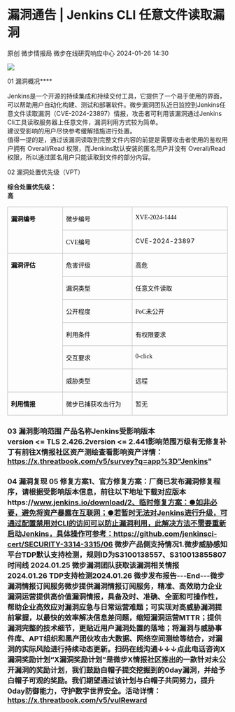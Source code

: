 #  漏洞通告 | Jenkins CLI 任意文件读取漏洞   
原创 微步情报局  微步在线研究响应中心   2024-01-26 14:30  
  
![](https://mmbiz.qpic.cn/mmbiz_png/fFyp1gWjicMKNkm4Pg1Ed6nv0proxQLEKJ2CUCIficfAwKfClJ84puialc9eER0oaibMn1FDUpibeK1t1YvgZcLYl3A/640?wx_fmt=png&wxfrom=5&wx_lazy=1&wx_co=1 "")  
  
01 漏洞概况****  
  
  
  
Jenkins是一个开源的持续集成和持续交付工具，它提供了一个易于使用的界面，可以帮助用户自动化构建、测试和部署软件。微步漏洞团队近日监控到Jenkins任意文件读取漏洞（CVE-2024-23897）情报，攻击者可利用该漏洞通过Jenkins Cli工具读取服务器上任意文件，漏洞利用方式较为简单。  
建议受影响的用户尽快参考缓解措施进行处置。  
值得一提的是，通过该漏洞读取到完整文件内容的前提是需要攻击者使用的鉴权用户拥有 Overall/Read 权限，而Jenkins默认安装的匿名用户并没有 Overall/Read 权限，所以通过匿名用户只能读取到文件的部分内容。  
  
02 漏洞处置优先级（VPT）  
  
  
  
**综合处置优先级：**  
**高**  
  
<table><tbody style="visibility: visible;"><tr style="height: 23.3pt;visibility: visible;"><td width="128" valign="top" rowspan="2" style="padding: 0pt 5.4pt;border-width: 1pt;border-style: solid;border-color: rgb(191, 191, 191);word-break: break-all;visibility: visible;"><p style="visibility: visible;"><strong style="visibility: visible;"><span style="color: rgb(0, 0, 0);font-size: 14px;visibility: visible;">漏洞编号</span></strong></p></td><td width="127" valign="top" style="padding: 0pt 5.4pt;border-width: 1pt 1pt 1pt medium;border-style: solid solid solid none;border-color: rgb(191, 191, 191) rgb(191, 191, 191) rgb(191, 191, 191) currentcolor;visibility: visible;"><p style="visibility: visible;"><span style="font-size: 10.5pt;font-family: 微软雅黑;color: rgb(0, 0, 0);visibility: visible;">微步编号</span></p></td><td width="260" valign="top" style="padding: 0pt 5.4pt;border-width: 1pt 1pt 1pt medium;border-style: solid solid solid none;border-color: rgb(191, 191, 191) rgb(191, 191, 191) rgb(191, 191, 191) currentcolor;word-break: break-all;visibility: visible;"><p style="visibility: visible;"><span style="font-size: 10.5pt;font-family: 微软雅黑;color: rgb(0, 0, 0);visibility: visible;">XVE-2024-1444</span></p></td></tr><tr style="height:23.3000pt;"><td width="194" valign="top" style="padding: 0pt 5.4pt;border-width: medium 1pt 1pt medium;border-style: none solid solid none;border-color: currentcolor rgb(191, 191, 191) rgb(191, 191, 191) currentcolor;"><p><span style="font-size: 10.5pt;color: rgb(0, 0, 0);font-family: 微软雅黑;">CVE编号</span></p></td><td width="185" valign="top" style="padding: 0pt 5.4pt;border-width: medium 1pt 1pt medium;border-style: none solid solid none;border-color: currentcolor rgb(191, 191, 191) rgb(191, 191, 191) currentcolor;word-break: break-all;"><p><span style="color: rgb(0, 0, 0);font-size: 14px;letter-spacing: 0.578px;text-decoration: rgb(0, 0, 0);">CVE-2024-23897</span><span style="color: rgb(0, 0, 0);font-size: 14px;"></span></p></td></tr><tr style="height:23.3000pt;"><td width="153" valign="top" rowspan="6" style="padding: 0pt 5.4pt;border-width: medium 1pt 1pt;border-style: none solid solid;border-color: currentcolor rgb(191, 191, 191) rgb(191, 191, 191);"><p><strong><span style="font-size: 10.5pt;color: rgb(0, 0, 0);font-family: 微软雅黑;">漏洞评估</span></strong></p></td><td width="127" valign="top" style="padding: 0pt 5.4pt;border-width: medium 1pt 1pt medium;border-style: none solid solid none;border-color: currentcolor rgb(191, 191, 191) rgb(191, 191, 191) currentcolor;"><p><span style="font-size: 10.5pt;font-family: 微软雅黑;color: rgb(0, 0, 0);">危害评级</span></p></td><td width="280" valign="top" style="padding: 0pt 5.4pt;border-width: medium 1pt 1pt medium;border-style: none solid solid none;border-color: currentcolor rgb(191, 191, 191) rgb(191, 191, 191) currentcolor;"><p><span style="font-size: 10.5pt;font-family: 微软雅黑;color: rgb(0, 0, 0);">高危</span></p></td></tr><tr style="height:23.3000pt;"><td width="194" valign="top" style="padding: 0pt 5.4pt;border-width: medium 1pt 1pt medium;border-style: none solid solid none;border-color: currentcolor rgb(191, 191, 191) rgb(191, 191, 191) currentcolor;"><p><span style="font-size: 10.5pt;color: rgb(0, 0, 0);font-family: 微软雅黑;">漏洞类型</span></p></td><td width="185" valign="top" style="padding: 0pt 5.4pt;border-width: medium 1pt 1pt medium;border-style: none solid solid none;border-color: currentcolor rgb(191, 191, 191) rgb(191, 191, 191) currentcolor;word-break: break-all;"><p><span style="font-size: 10.5pt;font-family: 微软雅黑;color: rgb(0, 0, 0);">任意文件读取</span></p></td></tr><tr style="height:20.2500pt;"><td width="194" valign="top" style="padding: 0pt 5.4pt;border-width: medium 1pt 1pt medium;border-style: none solid solid none;border-color: currentcolor rgb(191, 191, 191) rgb(191, 191, 191) currentcolor;"><p><span style="font-size: 10.5pt;color: rgb(0, 0, 0);font-family: 微软雅黑;">公开程度</span></p></td><td width="185" valign="top" style="padding: 0pt 5.4pt;border-width: medium 1pt 1pt medium;border-style: none solid solid none;border-color: currentcolor rgb(191, 191, 191) rgb(191, 191, 191) currentcolor;word-break: break-all;"><p><span style="font-size: 10.5pt;font-family: 微软雅黑;color: rgb(0, 0, 0);">PoC未公开</span></p></td></tr><tr style="height:20.2500pt;"><td width="194" valign="top" style="padding: 0pt 5.4pt;border-width: medium 1pt 1pt medium;border-style: none solid solid none;border-color: currentcolor rgb(191, 191, 191) rgb(191, 191, 191) currentcolor;"><p><span style="font-size: 10.5pt;color: rgb(0, 0, 0);font-family: 微软雅黑;">利用条件</span></p></td><td width="185" valign="top" style="padding: 0pt 5.4pt;border-width: medium 1pt 1pt medium;border-style: none solid solid none;border-color: currentcolor rgb(191, 191, 191) rgb(191, 191, 191) currentcolor;word-break: break-all;"><p><span style="font-size: 10.5pt;font-family: 微软雅黑;color: rgb(0, 0, 0);">有权限要求</span></p></td></tr><tr style="height:20.2500pt;"><td width="194" valign="top" style="padding: 0pt 5.4pt;border-width: medium 1pt 1pt medium;border-style: none solid solid none;border-color: currentcolor rgb(191, 191, 191) rgb(191, 191, 191) currentcolor;"><p><span style="font-size: 10.5pt;color: rgb(0, 0, 0);font-family: 微软雅黑;">交互要求</span></p></td><td width="185" valign="top" style="padding: 0pt 5.4pt;border-width: medium 1pt 1pt medium;border-style: none solid solid none;border-color: currentcolor rgb(191, 191, 191) rgb(191, 191, 191) currentcolor;"><p><span style="font-size: 10.5pt;font-family: 微软雅黑;color: rgb(0, 0, 0);">0-click</span></p></td></tr><tr style="height:20.2500pt;"><td width="194" valign="top" style="padding: 0pt 5.4pt;border-width: medium 1pt 1pt medium;border-style: none solid solid none;border-color: currentcolor rgb(191, 191, 191) rgb(191, 191, 191) currentcolor;"><p><span style="font-size: 10.5pt;color: rgb(0, 0, 0);font-family: 微软雅黑;">威胁类型</span></p></td><td width="185" valign="top" style="padding: 0pt 5.4pt;border-width: medium 1pt 1pt medium;border-style: none solid solid none;border-color: currentcolor rgb(191, 191, 191) rgb(191, 191, 191) currentcolor;"><p><span style="font-size: 10.5pt;font-family: 微软雅黑;color: rgb(0, 0, 0);">远程</span></p></td></tr><tr style="height:20.4000pt;"><td width="153" valign="top" style="padding: 0pt 5.4pt;border-width: medium 1pt 1pt;border-style: none solid solid;border-color: currentcolor rgb(191, 191, 191) rgb(191, 191, 191);"><p><strong><span style="font-size: 10.5pt;color: rgb(0, 0, 0);font-family: 微软雅黑;">利用情报</span></strong></p></td><td width="127" valign="top" style="padding: 0pt 5.4pt;border-width: medium 1pt 1pt medium;border-style: none solid solid none;border-color: currentcolor rgb(191, 191, 191) rgb(191, 191, 191) currentcolor;"><p><span style="font-size: 10.5pt;font-family: 微软雅黑;color: rgb(0, 0, 0);">微步已捕获攻击行为</span></p></td><td width="280" valign="top" style="padding: 0pt 5.4pt;border-width: medium 1pt 1pt medium;border-style: none solid solid none;border-color: currentcolor rgb(191, 191, 191) rgb(191, 191, 191) currentcolor;word-break: break-all;"><p><span style="font-size: 14px;">暂无</span></p></td></tr></tbody></table>  
  
### 03 漏洞影响范围 产品名称Jenkins受影响版本version <= TLS 2.426.2version <= 2.441影响范围万级有无修复补丁有前往X情报社区资产测绘查看影响资产详情：https://x.threatbook.com/v5/survey?q=app%3D"Jenkins"  
  
### 04 漏洞复现 05 修复方案1、官方修复方案：厂商已发布漏洞修复程序，请根据受影响版本信息，前往以下地址下载对应版本https://www.jenkins.io/download/2、临时修复方案：●如非必要，避免将资产暴露在互联网；●若暂时无法对Jenkins进行升级，可通过配置禁用对CLI的访问可以防止漏洞利用，此解决方法不需要重新启动Jenkins，具体操作可参考：https://github.com/jenkinsci-cert/SECURITY-3314-3315/06 微步产品侧支持情况1.微步威胁感知平台TDP默认支持检测，规则ID为S3100138557、S310013855807 时间线 2024.01.25 微步漏洞团队获取该漏洞相关情报2024.01.26 TDP支持检测2024.01.26 微步发布报告---End---微步漏洞情报订阅服务微步提供漏洞情报订阅服务，精准、高效助力企业漏洞运营提供高价值漏洞情报，具备及时、准确、全面和可操作性，帮助企业高效应对漏洞应急与日常运营难题；可实现对高威胁漏洞提前掌握，以最快的效率解决信息差问题，缩短漏洞运营MTTR；提供漏洞完整的技术细节，更贴近用户漏洞处置的落地；将漏洞与威胁事件库、APT组织和黑产团伙攻击大数据、网络空间测绘等结合，对漏洞的实际风险进行持续动态更新。扫码在线沟通↓↓↓点此电话咨询X 漏洞奖励计划“X漏洞奖励计划”是微步X情报社区推出的一款针对未公开漏洞的奖励计划，我们鼓励白帽子提交挖掘到的0day漏洞，并给予白帽子可观的奖励。我们期望通过该计划与白帽子共同努力，提升0day防御能力，守护数字世界安全。活动详情：https://x.threatbook.com/v5/vulReward  
  
  
